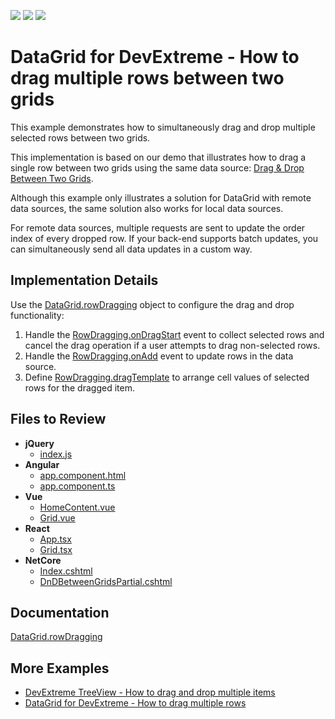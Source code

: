 <!-- default badges list -->
![](https://img.shields.io/endpoint?url=https://codecentral.devexpress.com/api/v1/VersionRange/629412578/22.2.3%2B)
[![](https://img.shields.io/badge/Open_in_DevExpress_Support_Center-FF7200?style=flat-square&logo=DevExpress&logoColor=white)](https://supportcenter.devexpress.com/ticket/details/T1160747)
[![](https://img.shields.io/badge/📖_How_to_use_DevExpress_Examples-e9f6fc?style=flat-square)](https://docs.devexpress.com/GeneralInformation/403183)
<!-- default badges end -->
# DataGrid for DevExtreme - How to drag multiple rows between two grids

This example demonstrates how to simultaneously drag and drop multiple selected rows between two grids.

This implementation is based on our demo that illustrates how to drag a single row between two grids using the same data source: [Drag & Drop Between Two Grids](https://js.devexpress.com/Demos/WidgetsGallery/Demo/DataGrid/DnDBetweenGrids/jQuery/Light/).

Although this example only illustrates a solution for DataGrid with remote data sources, the same solution also works for local data sources.

For remote data sources, multiple requests are sent to update the order index of every dropped row. If your back-end supports batch updates, you can simultaneously send all data updates in a custom way.

## Implementation Details

Use the [DataGrid.rowDragging](https://js.devexpress.com/Documentation/ApiReference/UI_Components/dxDataGrid/Configuration/rowDragging/) object to configure the drag and drop functionality:
1) Handle the [RowDragging.onDragStart](https://js.devexpress.com/Documentation/ApiReference/UI_Components/dxDataGrid/Configuration/rowDragging/#onDragStart) event to collect selected rows and cancel the drag operation if a user attempts to drag non-selected rows.
2) Handle the [RowDragging.onAdd](https://js.devexpress.com/Documentation/ApiReference/UI_Components/dxDataGrid/Configuration/rowDragging/#onAdd) event to update rows in the data source.
3) Define [RowDragging.dragTemplate](https://js.devexpress.com/Documentation/ApiReference/UI_Components/dxDataGrid/Configuration/rowDragging/#dragTemplate) to arrange cell values of selected rows for the dragged item.

## Files to Review

- **jQuery**
    - [index.js](jQuery/src/index.js)
- **Angular**
    - [app.component.html](Angular/src/app/app.component.html)
    - [app.component.ts](Angular/src/app/app.component.ts)
- **Vue**
    - [HomeContent.vue](Vue/src/components/HomeContent.vue)
    - [Grid.vue](Vue/src/components/Grid.vue)
- **React**
    - [App.tsx](React/src/App.tsx)
    - [Grid.tsx](React/src/Grid.tsx)
- **NetCore**    
    - [Index.cshtml](ASP.NET%20Core/Views/Home/Index.cshtml)
    - [DnDBetweenGridsPartial.cshtml](ASP.NET%20Core/Views/Home/DnDBetweenGridsPartial.cshtml)

## Documentation

[DataGrid.rowDragging](https://js.devexpress.com/Documentation/ApiReference/UI_Components/dxDataGrid/Configuration/rowDragging/)

## More Examples

- [DevExtreme TreeView - How to drag and drop multiple items](https://github.com/DevExpress-Examples/devextreme-treeview-drag-and-drop-multiple-items)
- [DataGrid for DevExtreme - How to drag multiple rows](https://github.com/DevExpress-Examples/devextreme-datagrid-drag-multiple-rows)
